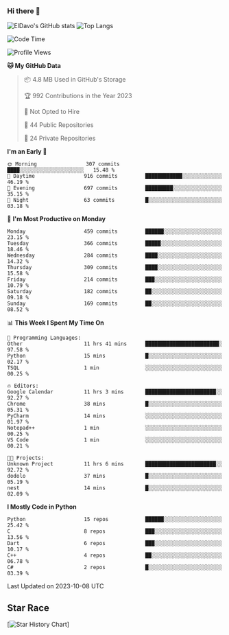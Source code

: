 ### Hi there 👋
![ElDavo's GitHub stats](https://github-readme-stats.vercel.app/api?username=ElDavoo&show_icons=true&theme=chartreuse-dark)
![Top Langs](https://github-readme-stats.vercel.app/api/top-langs/?username=ElDavoo&theme=chartreuse-dark&layout=compact)

<!--START_SECTION:waka-->
![Code Time](http://img.shields.io/badge/Code%20Time-442%20hrs%2036%20mins-blue)

![Profile Views](http://img.shields.io/badge/Profile%20Views-11-blue)

**🐱 My GitHub Data** 

> 📦 4.8 MB Used in GitHub's Storage 
 > 
> 🏆 992 Contributions in the Year 2023
 > 
> 🚫 Not Opted to Hire
 > 
> 📜 44 Public Repositories 
 > 
> 🔑 24 Private Repositories 
 > 
**I'm an Early 🐤** 

```text
🌞 Morning                307 commits         ████░░░░░░░░░░░░░░░░░░░░░   15.48 % 
🌆 Daytime                916 commits         ████████████░░░░░░░░░░░░░   46.19 % 
🌃 Evening                697 commits         █████████░░░░░░░░░░░░░░░░   35.15 % 
🌙 Night                  63 commits          █░░░░░░░░░░░░░░░░░░░░░░░░   03.18 % 
```
📅 **I'm Most Productive on Monday** 

```text
Monday                   459 commits         ██████░░░░░░░░░░░░░░░░░░░   23.15 % 
Tuesday                  366 commits         █████░░░░░░░░░░░░░░░░░░░░   18.46 % 
Wednesday                284 commits         ████░░░░░░░░░░░░░░░░░░░░░   14.32 % 
Thursday                 309 commits         ████░░░░░░░░░░░░░░░░░░░░░   15.58 % 
Friday                   214 commits         ███░░░░░░░░░░░░░░░░░░░░░░   10.79 % 
Saturday                 182 commits         ██░░░░░░░░░░░░░░░░░░░░░░░   09.18 % 
Sunday                   169 commits         ██░░░░░░░░░░░░░░░░░░░░░░░   08.52 % 
```


📊 **This Week I Spent My Time On** 

```text
💬 Programming Languages: 
Other                    11 hrs 41 mins      ████████████████████████░   97.58 % 
Python                   15 mins             █░░░░░░░░░░░░░░░░░░░░░░░░   02.17 % 
TSQL                     1 min               ░░░░░░░░░░░░░░░░░░░░░░░░░   00.25 % 

🔥 Editors: 
Google Calendar          11 hrs 3 mins       ███████████████████████░░   92.27 % 
Chrome                   38 mins             █░░░░░░░░░░░░░░░░░░░░░░░░   05.31 % 
PyCharm                  14 mins             ░░░░░░░░░░░░░░░░░░░░░░░░░   01.97 % 
Notepad++                1 min               ░░░░░░░░░░░░░░░░░░░░░░░░░   00.25 % 
VS Code                  1 min               ░░░░░░░░░░░░░░░░░░░░░░░░░   00.21 % 

🐱‍💻 Projects: 
Unknown Project          11 hrs 6 mins       ███████████████████████░░   92.72 % 
dodolo                   37 mins             █░░░░░░░░░░░░░░░░░░░░░░░░   05.19 % 
nest                     14 mins             █░░░░░░░░░░░░░░░░░░░░░░░░   02.09 % 
```

**I Mostly Code in Python** 

```text
Python                   15 repos            ██████░░░░░░░░░░░░░░░░░░░   25.42 % 
C                        8 repos             ███░░░░░░░░░░░░░░░░░░░░░░   13.56 % 
Dart                     6 repos             ███░░░░░░░░░░░░░░░░░░░░░░   10.17 % 
C++                      4 repos             ██░░░░░░░░░░░░░░░░░░░░░░░   06.78 % 
C#                       2 repos             █░░░░░░░░░░░░░░░░░░░░░░░░   03.39 % 
```




 Last Updated on 2023-10-08 UTC
<!--END_SECTION:waka-->

## Star Race

[![Star History Chart](https://api.star-history.com/svg?repos=ElDavoo/WhatsApp-Crypt14-Crypt15-Decrypter,ElDavoo/TuringOS,EliteAndroidApps/WhatsApp-Crypt12-Decrypter,KnugiHK/Whatsapp-Chat-Exporter&type=Date)]
